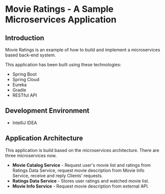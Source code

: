 # Movie Ratings - A Sample Microservices Application

## Introduction

Movie Ratings is an example of how to build and implement a microservices based back-end system. 

This application has been built using these technologies:
- Spring Boot
- Spring Cloud
- Eureka
- Gradle
- RESTful API

## Development Environment
- IntelliJ IDEA

## Application Architecture
This application is build based on the microservices architecture. There are three microservices now. 

- **Movie Catalog Service** - Request user's movie list and ratings from Ratings Data Service, request movie description from Movie Info Service, receive and reply Clients' requests. 
- **Ratings Data Service** - Stores user ratings and watched movie list. 
- **Movie Info Service** - Request movie description from external API. 

